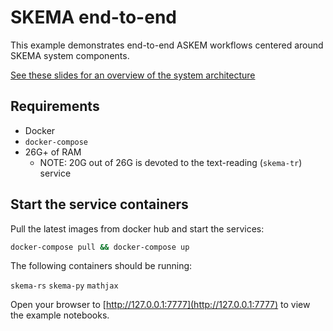 # SKEMA end-to-end

This example demonstrates end-to-end ASKEM workflows centered around SKEMA system components.

[See these slides for an overview of the system architecture](https://docs.google.com/presentation/d/115TErFsAiVWf34D3cUYmdoy4SFahrUTzVSvPZlGFTbI)

## Requirements

- Docker
- `docker-compose`
- 26G+ of RAM 
  - NOTE: 20G out of 26G is devoted to the text-reading (`skema-tr`) service

## Start the service containers 

Pull the latest images from docker hub and start the services:

```bash
docker-compose pull && docker-compose up
```

The following containers should be running:

`skema-rs`
`skema-py`
`mathjax`

Open your browser to [http://127.0.0.1:7777](http://127.0.0.1:7777) to view the example notebooks.